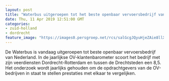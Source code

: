 ```yaml
---
layout: post
title: "Waterbus uitgeroepen tot het beste openbaar vervoersbedrijf van het land"
date: Thu, 11 Apr 2019 12:51:00 GMT
categories: 
- zuid-holland 
- dordrecht 
feature_image: "https://images0.persgroep.net/rcs/salGcgJQyuHjeZAie8llXs0UvGk/diocontent/106883167/_fitwidth/400/?appId=21791a8992982cd8da851550a453bd7f&quality=0.7"
---
```


De Waterbus is vandaag uitgeroepen tot beste openbaar vervoersbedrijf van Nederland. In de jaarlijkse OV-klantenbarometer scoort het bedrijf met zijn veerdiensten Dordrecht-Rotterdam en tussen de Drechtsteden een 8,5. Het onderzoek wordt jaarlijks gehouden om de opdrachtgevers van de OV-bedrijven in staat te stellen prestaties met elkaar te vergelijken.
